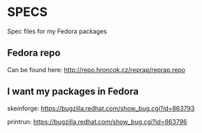 SPECS
=====

Spec files for my Fedora packages

Fedora repo
-----------

Can be found here: http://repo.hroncok.cz/reprap/reprap.repo

I want my packages in Fedora
----------------------------

skeinforge: https://bugzilla.redhat.com/show_bug.cgi?id=863793

printrun: https://bugzilla.redhat.com/show_bug.cgi?id=863796
